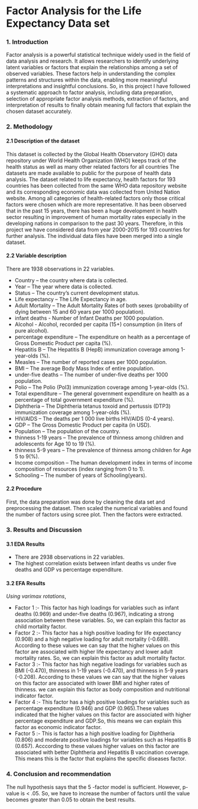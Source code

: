 # Factor Analysis for the Life Expectancy Data set

### 1. Introduction
Factor analysis is a powerful statistical technique widely used in the field of data analysis and research. It allows researchers to identify underlying latent variables or factors that explain the relationships among a set of observed variables. These factors help in understanding the complex patterns and structures within the data, enabling more meaningful interpretations and insightful conclusions. So, in this project I have followed a systematic approach to factor analysis, including data preparation, selection of appropriate factor analysis methods, extraction of factors, and interpretation of results to finally obtain meaning full factors that explain the chosen dataset accurately.

### 2. Methodology

#### 2.1 Description of the dataset
This dataset is collected by the Global Health Observatory (GHO) data repository under World Health Organization (WHO) keeps track of the health status as well as many other related factors for all countries The datasets are made available to public for the purpose of health data analysis. The dataset related to life expectancy, health factors for 193 countries has been collected from the same WHO data repository website and its corresponding economic data was collected from United Nation website. Among all categories of health-related factors only those critical factors were chosen which are more representative. It has been observed that in the past 15 years, there has been a huge development in health sector resulting in improvement of human mortality rates especially in the developing nations in comparison to the past 30 years. Therefore, in this project we have considered data from year 2000-2015 for 193 countries for further analysis. The individual data files have been merged into a single dataset.

#### 2.2 Variable description
There are 1938 observations in 22 variables.
- Country – the country where data is collected.
- Year – The year where data is collected.
- Status – The country’s current development status.
- Life expectancy – The Life Expectancy in age.
- Adult Mortality – The Adult Mortality Rates of both sexes (probability of dying between 15 and 60 years per 1000 population).
- infant deaths - Number of Infant Deaths per 1000 population.
- Alcohol - Alcohol, recorded per capita (15+) consumption (in liters of pure alcohol).
- percentage expenditure – The expenditure on health as a percentage of Gross Domestic Product per capita (%).
- Hepatitis B – The Hepatitis B (HepB) immunization coverage among 1-year-olds (%).
- Measles – The number of reported cases per 1000 population.
- BMI – The average Body Mass Index of entire population.
- under-five deaths – The number of under-five deaths per 1000 population.
- Polio – The Polio (Pol3) immunization coverage among 1-year-olds (%).
- Total expenditure – The general government expenditure on health as a percentage of total government expenditure (%).
- Diphtheria – The Diphtheria tetanus toxoid and pertussis (DTP3) immunization coverage among 1-year-olds (%).
- HIV/AIDS – The deaths per 1 000 live births HIV/AIDS (0-4 years).
- GDP – The Gross Domestic Product per capita (in USD).
- Population – The population of the country.
- thinness 1-19 years – The prevalence of thinness among children and adolescents for Age 10 to 19 (%).
- thinness 5-9 years – The prevalence of thinness among children for Age 5 to 9(%).
- Income composition – The human development index in terms of income composition of resources (index ranging from 0 to 1).
- Schooling – The number of years of Schooling(years).

#### 2.2 Procedure
First, the data preparation was done by cleaning the data set and preprocessing the dataset. Then scaled the numerical variables and found the number of factors using scree plot. Then the factors were extracted.

### 3. Results and Discussion

#### 3.1 EDA Results
- There are 2938 observations in 22 variables.
- The highest correlation exists between infant deaths vs under five deaths and GDP vs percentage expenditure.

#### 3.2 EFA Results
*Using varimax rotations*,
- Factor 1 :- This factor has high loadings for variables such as infant deaths (0.969) and under-five deaths (0.967), indicating a strong association between these variables. So, we can explain this factor as child mortality factor.
- Factor 2 :- This factor has a high positive loading for life expectancy (0.908) and a high negative loading for adult mortality (-0.689). According to these values we can say that the higher values on this factor are associated with higher life expectancy and lower adult mortality rates. So, we can explain this factor as adult mortality factor.
- Factor 3 :- This factor has high negative loadings for variables such as BMI (-0.470), thinness in 1-19 years (-0.470), and thinness in 5-9 years (-0.208). According to these values we can say that the higher values on this factor are associated with lower BMI and higher rates of thinness. we can explain this factor as body composition and nutritional indicator factor.
- Factor 4 :- This factor has a high positive loadings for variables such as percentage expenditure (0.946) and GDP (0.965).These values indicated that the higher values on this factor are associated with higher percentage expenditure and GDP.So, this means we can explain this factor as economic indicator factor.
- Factor 5 :- This is factor has a high positive loading for Diphtheria (0.806) and moderate positive loadings for variables such as Hepatitis B (0.657). Acccording to these values higher values on this factor are associated with better Diphtheria and Hepatitis B vaccination coverage. This means this is the factor that explains the specific diseases factor.

### 4. Conclusion and recommendation
The null hypothesis says that the 5 -factor model is sufficient. However, p-value is < .05. So, we have to increase the number of factors until the value becomes greater than 0.05 to obtain the best results.

